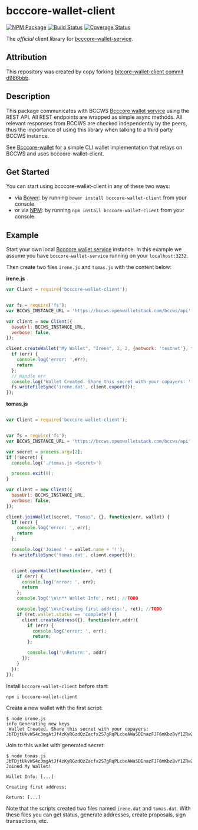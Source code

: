 # bcccore-wallet-client

[![NPM Package](https://img.shields.io/npm/v/bcccore-wallet-client.svg?style=flat-square)](https://www.npmjs.org/package/bcccore-wallet-client)
[![Build Status](https://img.shields.io/travis/owstack/bcccore-wallet-client.svg?branch=master&style=flat-square)](https://travis-ci.org/owstack/bcccore-wallet-client) 
[![Coverage Status](https://coveralls.io/repos/owstack/bcccore-wallet-client/badge.svg)](https://coveralls.io/r/owstack/bcccore-wallet-client)

The *official* client library for [bcccore-wallet-service](https://github.com/owstack/bcccore-wallet-service).

## Attribution

This repository was created by copy forking [bitcore-wallet-client commit d986bbb](https://github.com/bitpay/bitcore-wallet-client/commit/d986bbb69d01be56f1cfd09c89625f587de2bc02).

## Description

This package communicates with BCCWS [Bcccore wallet service](https://github.com/owstack/bcccore-wallet-service) using the REST API. All REST endpoints are wrapped as simple async methods. All relevant responses from BCCWS are checked independently by the peers, thus the importance of using this library when talking to a third party BCCWS instance.

See [Bcccore-wallet](https://github.com/owstack/bcccore-wallet) for a simple CLI wallet implementation that relays on BCCWS and uses bcccore-wallet-client.

## Get Started

You can start using bcccore-wallet-client in any of these two ways:

* via [Bower](http://bower.io/): by running `bower install bcccore-wallet-client` from your console
* or via [NPM](https://www.npmjs.com/package/bcccore-wallet-client): by running `npm install bcccore-wallet-client` from your console.

## Example

Start your own local [Bcccore wallet service](https://github.com/owstack/bcccore-wallet-service) instance. In this example we assume you have `bcccore-wallet-service` running on your `localhost:3232`.

Then create two files `irene.js` and `tomas.js` with the content below:

**irene.js**

``` javascript
var Client = require('bcccore-wallet-client');


var fs = require('fs');
var BCCWS_INSTANCE_URL = 'https://bccws.openwalletstack.com/bccws/api'

var client = new Client({
  baseUrl: BCCWS_INSTANCE_URL,
  verbose: false,
});

client.createWallet("My Wallet", "Irene", 2, 2, {network: 'testnet'}, function(err, secret) {
  if (err) {
    console.log('error: ',err); 
    return
  };
  // Handle err
  console.log('Wallet Created. Share this secret with your copayers: ' + secret);
  fs.writeFileSync('irene.dat', client.export());
});
```

**tomas.js**

``` javascript

var Client = require('bcccore-wallet-client');


var fs = require('fs');
var BCCWS_INSTANCE_URL = 'https://bccws.openwalletstack.com/bccws/api'

var secret = process.argv[2];
if (!secret) {
  console.log('./tomas.js <Secret>')

  process.exit(0);
}

var client = new Client({
  baseUrl: BCCWS_INSTANCE_URL,
  verbose: false,
});

client.joinWallet(secret, "Tomas", {}, function(err, wallet) {
  if (err) {
    console.log('error: ', err);
    return
  };

  console.log('Joined ' + wallet.name + '!');
  fs.writeFileSync('tomas.dat', client.export());


  client.openWallet(function(err, ret) {
    if (err) {
      console.log('error: ', err);
      return
    };
    console.log('\n\n** Wallet Info', ret); //TODO

    console.log('\n\nCreating first address:', ret); //TODO
    if (ret.wallet.status == 'complete') {
      client.createAddress({}, function(err,addr){
        if (err) {
          console.log('error: ', err);
          return;
        };

        console.log('\nReturn:', addr)
      });
    }
  });
});
```

Install `bcccore-wallet-client` before start:

```
npm i bcccore-wallet-client
```

Create a new wallet with the first script:

```
$ node irene.js
info Generating new keys 
 Wallet Created. Share this secret with your copayers: JbTDjtUkvWS4c3mgAtJf4zKyRGzdQzZacfx2S7gRqPLcbeAWaSDEnazFJF6mKbzBvY1ZRwZCbvT
```

Join to this wallet with generated secret:

```
$ node tomas.js JbTDjtUkvWS4c3mgAtJf4zKyRGzdQzZacfx2S7gRqPLcbeAWaSDEnazFJF6mKbzBvY1ZRwZCbvT
Joined My Wallet!

Wallet Info: [...]

Creating first address:

Return: [...]

```

Note that the scripts created two files named `irene.dat` and `tomas.dat`. With these files you can get status, generate addresses, create proposals, sign transactions, etc.


